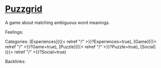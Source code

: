 # [Puzzgrid](https://puzzgrid.com/best.php)

A game about matching ambiguous word meanings.

Feelings: 



Categories: [Experiences]({{< relref "/" >}}?Experiences=true),
[Game]({{< relref "/" >}}?Game=true),
[Puzzle]({{< relref "/" >}}?Puzzle=true),
[Social]({{< relref "/" >}}?Social=true)

Backlinks: 